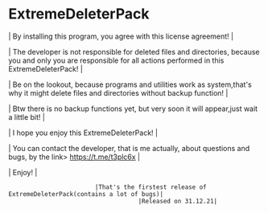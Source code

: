 # ExtremeDeleterPack
|							By installing this program, you agree with this license agreement!						       |

|	The developer is not responsible for deleted files and directories, because you and only you are responsible for all actions performed in this ExtremeDeleterPack!     |

|		Be on the lookout, because programs and utilities work as system,that's why it might delete files and directories without backup function!		       |

|					Btw there is no backup functions yet, but very soon it will appear,just wait a little bit!					       |

|									I hope you enjoy this ExtremeDeleterPack!							       |

|				You can contact the developer, that is me actually, about questions and bugs, by the link> https://t.me/t3plc6x				       |

|											Enjoy!										       |

							|That's the firstest release of ExtremeDeleterPack(contains a lot of bugs)|
										|Released on 31.12.21|			
